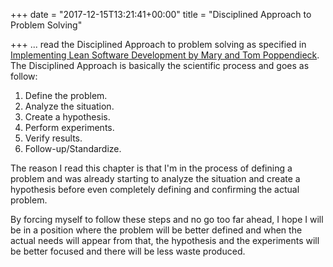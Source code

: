 +++
date = "2017-12-15T13:21:41+00:00"
title = "Disciplined Approach to Problem Solving"

+++
... read the Disciplined Approach to problem solving as specified in [Implementing Lean Software Development by Mary and Tom Poppendieck](https://www.amazon.com/Implementing-Lean-Software-Development-Concept/dp/0321437381/ref=as_sl_pc_tf_til?tag=grochat-20&linkCode=w00&linkId=0a598f7b012d12fbd4875ae0a21b88dd&creativeASIN=0321437381). The Disciplined Approach is basically the scientific process and goes as follow:

1. Define the problem.
2. Analyze the situation.
3. Create a hypothesis.
4. Perform experiments.
5. Verify results.
6. Follow-up/Standardize.

The reason I read this chapter is that I'm in the process of defining a problem and was already starting to analyze the situation and create a hypothesis before even completely defining and confirming the actual problem.

By forcing myself to follow these steps and no go too far ahead, I hope I will be in a position where the problem will be better defined and when the actual needs will appear from that, the hypothesis and the experiments will be better focused and there will be less waste produced.
